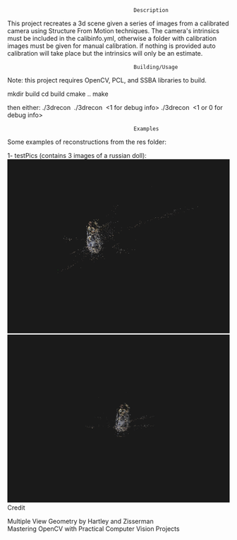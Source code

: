                                             Description

This project recreates a 3d scene given a series of images from a calibrated camera using Structure From Motion techniques. The camera's intrinsics must be included in the calibinfo.yml, otherwise a folder with calibration images must be given for manual calibration. if nothing is provided auto calibration will take place but the intrinsics will only be an estimate.


                                            Building/Usage

Note: this project requires OpenCV, PCL, and SSBA libraries to build.                                            

mkdir build
cd build
cmake ..
make

then either:
./3drecon <image directory>
./3drecon <image directory> <1 for debug info>
./3drecon <image directory> <calibration image path> <1 or 0 for debug info>

											Examples
Some examples of reconstructions from the res folder:

1- testPics (contains 3 images of a russian doll):
![russianDoll](https://raw.githubusercontent.com/ShayaP/3DReconstruction/master/result1.png)
![russianDoll](https://raw.githubusercontent.com/ShayaP/3DReconstruction/master/result2.png)
                                            Credit

Multiple View Geometry by Hartley and Zisserman<br/>
Mastering OpenCV with Practical Computer Vision Projects

